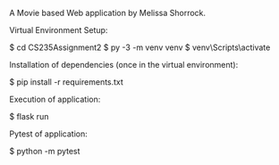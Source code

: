 A Movie based Web application by Melissa Shorrock.

Virtual Environment Setup:

$ cd CS235Assignment2
$ py -3 -m venv venv
$ venv\Scripts\activate

Installation of dependencies (once in the virtual environment):

$ pip install -r requirements.txt

Execution of application:

$ flask run

Pytest of application:

$ python -m pytest